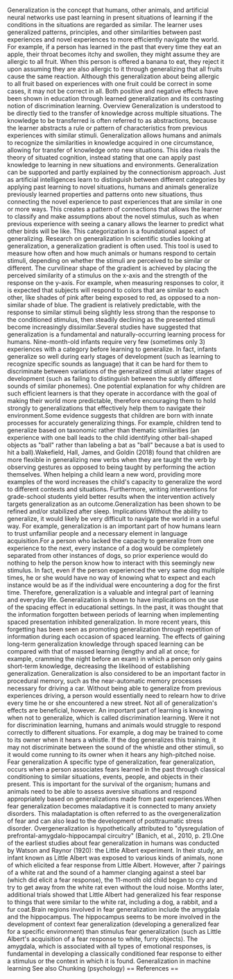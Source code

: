 Generalization is the concept that humans, other animals, and artificial
neural networks use past learning in present situations of learning if
the conditions in the situations are regarded as similar. The learner
uses generalized patterns, principles, and other similarities between
past experiences and novel experiences to more efficiently navigate the
world. For example, if a person has learned in the past that every time
they eat an apple, their throat becomes itchy and swollen, they might
assume they are allergic to all fruit. When this person is offered a
banana to eat, they reject it upon assuming they are also allergic to it
through generalizing that all fruits cause the same reaction. Although
this generalization about being allergic to all fruit based on
experiences with one fruit could be correct in some cases, it may not be
correct in all. Both positive and negative effects have been shown in
education through learned generalization and its contrasting notion of
discrimination learning. Overview Generalization is understood to be
directly tied to the transfer of knowledge across multiple situations.
The knowledge to be transferred is often referred to as abstractions,
because the learner abstracts a rule or pattern of characteristics from
previous experiences with similar stimuli. Generalization allows humans
and animals to recognize the similarities in knowledge acquired in one
circumstance, allowing for transfer of knowledge onto new situations.
This idea rivals the theory of situated cognition, instead stating that
one can apply past knowledge to learning in new situations and
environments. Generalization can be supported and partly explained by
the connectionism approach. Just as artificial intelligences learn to
distinguish between different categories by applying past learning to
novel situations, humans and animals generalize previously learned
properties and patterns onto new situations, thus connecting the novel
experience to past experiences that are similar in one or more ways.
This creates a pattern of connections that allows the learner to
classify and make assumptions about the novel stimulus, such as when
previous experience with seeing a canary allows the learner to predict
what other birds will be like. This categorization is a foundational
aspect of generalizing. Research on generalization In scientific studies
looking at generalization, a generalization gradient is often used. This
tool is used to measure how often and how much animals or humans respond
to certain stimuli, depending on whether the stimuli are perceived to be
similar or different. The curvilinear shape of the gradient is achieved
by placing the perceived similarity of a stimulus on the x-axis and the
strength of the response on the y-axis. For example, when measuring
responses to color, it is expected that subjects will respond to colors
that are similar to each other, like shades of pink after being exposed
to red, as opposed to a non-similar shade of blue. The gradient is
relatively predictable, with the response to similar stimuli being
slightly less strong than the response to the conditioned stimulus, then
steadily declining as the presented stimuli become increasingly
dissimilar.Several studies have suggested that generalization is a
fundamental and naturally-occurring learning process for humans.
Nine-month-old infants require very few (sometimes only 3) experiences
with a category before learning to generalize. In fact, infants
generalize so well during early stages of development (such as learning
to recognize specific sounds as language) that it can be hard for them
to discriminate between variations of the generalized stimuli at later
stages of development (such as failing to distinguish between the subtly
different sounds of similar phonemes). One potential explanation for why
children are such efficient learners is that they operate in accordance
with the goal of making their world more predictable, therefore
encouraging them to hold strongly to generalizations that effectively
help them to navigate their environment.Some evidence suggests that
children are born with innate processes for accurately generalizing
things. For example, children tend to generalize based on taxonomic
rather than thematic similarities (an experience with one ball leads to
the child identifying other ball-shaped objects as "ball" rather than
labeling a bat as "ball" because a bat is used to hit a ball).Wakefield,
Hall, James, and Goldin (2018) found that children are more flexible in
generalizing new verbs when they are taught the verb by observing
gestures as opposed to being taught by performing the action themselves.
When helping a child learn a new word, providing more examples of the
word increases the child's capacity to generalize the word to different
contexts and situations. Furthermore, writing interventions for
grade-school students yield better results when the intervention
actively targets generalization as an outcome.Generalization has been
shown to be refined and/or stabilized after sleep. Implications Without
the ability to generalize, it would likely be very difficult to navigate
the world in a useful way. For example, generalization is an important
part of how humans learn to trust unfamiliar people and a necessary
element in language acquisition.For a person who lacked the capacity to
generalize from one experience to the next, every instance of a dog
would be completely separated from other instances of dogs, so prior
experience would do nothing to help the person know how to interact with
this seemingly new stimulus. In fact, even if the person experienced the
very same dog multiple times, he or she would have no way of knowing
what to expect and each instance would be as if the individual were
encountering a dog for the first time. Therefore, generalization is a
valuable and integral part of learning and everyday life. Generalization
is shown to have implications on the use of the spacing effect in
educational settings. In the past, it was thought that the information
forgotten between periods of learning when implementing spaced
presentation inhibited generalization. In more recent years, this
forgetting has been seen as promoting generalization through repetition
of information during each occasion of spaced learning. The effects of
gaining long-term generalization knowledge through spaced learning can
be compared with that of massed learning (lengthy and all at once; for
example, cramming the night before an exam) in which a person only gains
short-term knowledge, decreasing the likelihood of establishing
generalization. Generalization is also considered to be an important
factor in procedural memory, such as the near-automatic memory processes
necessary for driving a car. Without being able to generalize from
previous experiences driving, a person would essentially need to relearn
how to drive every time he or she encountered a new street. Not all of
generalization's effects are beneficial, however. An important part of
learning is knowing when not to generalize, which is called
discrimination learning. Were it not for discrimination learning, humans
and animals would struggle to respond correctly to different situations.
For example, a dog may be trained to come to its owner when it hears a
whistle. If the dog generalizes this training, it may not discriminate
between the sound of the whistle and other stimuli, so it would come
running to its owner when it hears any high-pitched noise. Fear
generalization A specific type of generalization, fear generalization,
occurs when a person associates fears learned in the past through
classical conditioning to similar situations, events, people, and
objects in their present. This is important for the survival of the
organism; humans and animals need to be able to assess aversive
situations and respond appropriately based on generalizations made from
past experiences.When fear generalization becomes maladaptive it is
connected to many anxiety disorders. This maladaptation is often
referred to as the overgeneralization of fear and can also lead to the
development of posttraumatic stress disorder. Overgeneralization is
hypothetically attributed to "dysregulation of
prefrontal-amygdalo-hippocampal circuitry" (Banich, et al., 2010, p.
21).One of the earliest studies about fear generalization in humans was
conducted by Watson and Raynor (1920): the Little Albert experiment. In
their study, an infant known as Little Albert was exposed to various
kinds of animals, none of which elicited a fear response from Little
Albert. However, after 7 pairings of a white rat and the sound of a
hammer clanging against a steel bar (which did elicit a fear response),
the 11-month old child began to cry and try to get away from the white
rat even without the loud noise. Months later, additional trials showed
that Little Albert had generalized his fear response to things that were
similar to the white rat, including a dog, a rabbit, and a fur
coat.Brain regions involved in fear generalization include the amygdala
and the hippocampus. The hippocampus seems to be more involved in the
development of context fear generalization (developing a generalized
fear for a specific environment) than stimulus fear generalization (such
as Little Albert's acquisition of a fear response to white, furry
objects). The amygdala, which is associated with all types of emotional
responses, is fundamental in developing a classically conditioned fear
response to either a stimulus or the context in which it is found.
Generalization in machine learning See also Chunking (psychology) ==
References ==
